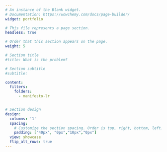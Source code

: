 ```yaml
---
# An instance of the Blank widget.
# Documentation: https://wowchemy.com/docs/page-builder/
widget: portfolio

# This file represents a page section.
headless: true

# Order that this section appears on the page.
weight: 5

# Section title
#title: What is the problem?

# Section subtitle
#subtitle: 

content:
  filters:
    folders:
      - manifesto-lr


# Section design
design:
  columns: '1'
  spacing:
    # Customize the section spacing. Order is top, right, bottom, left.
    padding: ["40px", "0px","10px","0px"]
  view: showcase
  flip_alt_rows: true
---
```

